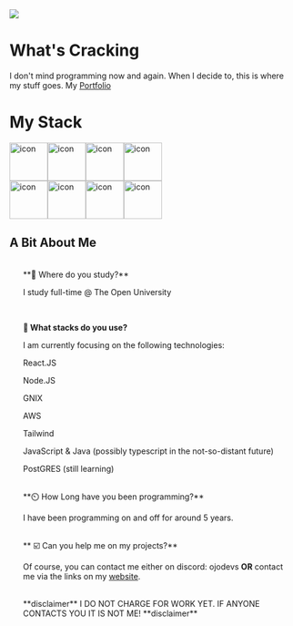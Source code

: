 <div class="sauced">
<img src="https://capsule-render.vercel.app/api?type=venom&height=200&color=0089c5&text=Welcome%20To%20My%20Github&fontColor=c1c1c1&fontSize=50&animation=fadeIn&descAlign=56">
<h1>What's Cracking</h1>
I don't mind programming now and again. When I decide to, this is where my stuff goes.
 My <a href="www.ojodevs.tech">Portfolio</a>
<br>

  <H1> My Stack </H1>
  <div style="display: flex; align-items: flex-start;"><img src="https://techstack-generator.vercel.app/js-icon.svg" alt="icon" width="67" height="67" /><img src="https://techstack-generator.vercel.app/nginx-icon.svg" alt="icon" width="67" height="67" /><img src="https://techstack-generator.vercel.app/mysql-icon.svg" alt="icon" width="67" height="67" /><img src="https://techstack-generator.vercel.app/java-icon.svg" alt="icon" width="67" height="67" /></div><div style="display: flex; align-items: flex-start;"><img src="https://techstack-generator.vercel.app/github-icon.svg" alt="icon" width="67" height="67" /><img src="https://techstack-generator.vercel.app/restapi-icon.svg" alt="icon" width="67" height="67" /><img src="https://techstack-generator.vercel.app/docker-icon.svg" alt="icon" width="67" height="67" /><img src="https://techstack-generator.vercel.app/aws-icon.svg" alt="icon" width="67" height="67" /></div>
<h2 class="saucier">A Bit About Me</h2>
<ul>
  
<br/>
**🏫 Where do you study?**
  
I study full-time @ The Open University 

<br/>

**🔭  What stacks do you use?**

I am currently focusing on the following technologies: 

React.JS

Node.JS

GNIX

AWS

Tailwind

JavaScript & Java (possibly typescript in the not-so-distant future)

PostGRES (still learning)

<br/>
**⏲️ How Long have you been programming?**

I have been programming on and off for around 5 years.


<br/>
** ☑️ Can you help me on my projects?**



Of course, you can contact me either on discord: ojodevs **OR** contact me via the links on my <a href="www.ojodevs.tech">website</a>.

<br/>
**disclaimer** I DO NOT CHARGE FOR WORK YET. IF ANYONE CONTACTS YOU IT IS NOT ME! **disclaimer**


